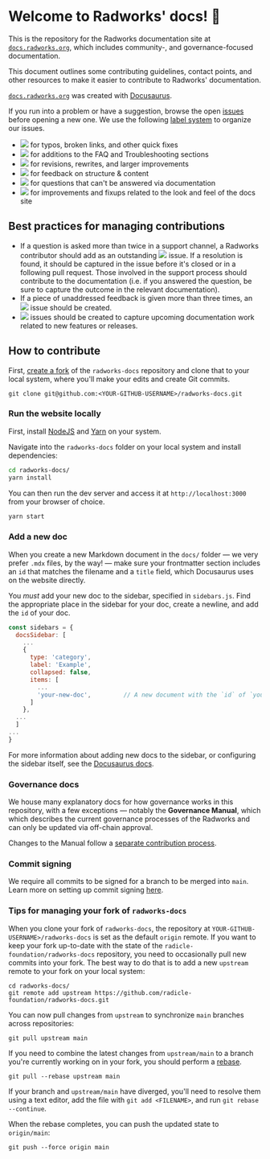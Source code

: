 # Welcome to Radworks' docs! 👋

This is the repository for the Radworks documentation site at [`docs.radworks.org`](https://docs.radworks.org), which
includes community-, and governance-focused documentation.

This document outlines some contributing guidelines, contact points, and other resources to make it easier to contribute
to Radworks' documentation.

[`docs.radworks.org`](https://docs.radworks.org) was created with [Docusaurus](https://docusaurus.io/).

If you run into a problem or have a suggestion, browse the open
[issues](https://github.com/radicle-foundation/radworks-docs/issues) before opening a new one. We use the following
[label system](https://github.com/radicle-foundation/radworks-docs/labels) to organize our issues.

- ![](https://img.shields.io/badge/-fixup-critical) for typos, broken links, and other quick fixes
- ![](https://img.shields.io/badge/-troubleshooting-%23FBCA04) for additions to the FAQ and Troubleshooting sections
- ![](https://img.shields.io/badge/-improvement-blueviolet) for revisions, rewrites, and larger improvements
- ![](https://img.shields.io/badge/-feedback-%23DD0BE1) for feedback on structure & content
- ![](https://img.shields.io/badge/-question-C0EE59) for questions that can't be answered via documentation
- ![](https://img.shields.io/badge/-ui-1d76db) for improvements and fixups related to the look and feel of the docs site

## Best practices for managing contributions

- If a question is asked more than twice in a support channel, a Radworks contributor should add as an outstanding
  ![](https://img.shields.io/badge/-troubleshooting-%23FBCA04) issue. If a resolution is found, it should be captured in
  the issue before it's closed or in a following pull request. Those involved in the support process should contribute
  to the documentation (i.e. if you answered the question, be sure to capture the outcome in the relevant
  documentation).
- If a piece of unaddressed feedback is given more than three times, an
  ![](https://img.shields.io/badge/-feedback-%23DD0BE1) issue should be created.
- ![](https://img.shields.io/badge/-improvement-blueviolet) issues should be created to capture upcoming documentation
  work related to new features or releases.

## How to contribute

First, [create a fork](https://docs.github.com/en/get-started/quickstart/fork-a-repo) of the `radworks-docs` repository
and clone that to your local system, where you'll make your edits and create Git commits.

```
git clone git@github.com:<YOUR-GITHUB-USERNAME>/radworks-docs.git
```

### Run the website locally

First, install [NodeJS](https://nodejs.org/en/download/) and
[Yarn](https://classic.yarnpkg.com/lang/en/docs/install/#debian-stable) on your system. 

Navigate into the `radworks-docs` folder on your local system and install dependencies:

```sh
cd radworks-docs/
yarn install
```

You can then run the dev server and access it at `http://localhost:3000` from your browser of choice.

```sh
yarn start
```

### Add a new doc

When you create a new Markdown document in the `docs/` folder &mdash; we very prefer `.mdx` files, by the way! &mdash;
make sure your frontmatter section includes an `id` that matches the filename and a `title` field, which Docusaurus uses
on the website directly.

You *must* add your new doc to the sidebar, specified in `sidebars.js`. Find the appropriate place in the sidebar for
your doc, create a newline, and add the `id` of your doc.

```javascript
const sidebars = {
  docsSidebar: [
    ...
    {
      type: 'category',
      label: 'Example',
      collapsed: false,
      items: [
        ...
        'your-new-doc',         // A new document with the `id` of `your-new-doc`.
      ]
    },
  ...
  ]
...
}
```

For more information about adding new docs to the sidebar, or configuring the sidebar itself, see the [Docusaurus
docs](https://docusaurus.io/docs/en/navigation).

### Governance docs

We house many explanatory docs for how governance works in this repository, with a few exceptions &mdash;
notably the **Governance Manual**, which which describes the current governance processes of the Radworks and can only
be updated via off-chain approval.

Changes to the Manual follow a [separate contribution
process](https://github.com/radicle-foundation/radworks-governance/blob/main/contributing.md).

### Commit signing

We require all commits to be signed for a branch to be merged into `main`. Learn more on setting up commit signing
[here](https://docs.github.com/en/github/authenticating-to-github/managing-commit-signature-verification/signing-commits).

### Tips for managing your fork of `radworks-docs`

When you clone your fork of `radworks-docs`, the repository at `YOUR-GITHUB-USERNAME>/radworks-docs` is set as the
default `origin` remote. If you want to keep your fork up-to-date with the state of the
`radicle-foundation/radworks-docs` repository, you need to occasionally pull new commits into your fork. The best way to
do that is to add a new `upstream` remote to your fork on your local system:

```
cd radworks-docs/
git remote add upstream https://github.com/radicle-foundation/radworks-docs.git
```

You can now pull changes from `upstream` to synchronize `main` branches across repositories:

```
git pull upstream main
```

If you need to combine the latest changes from `upstream/main` to a branch you're currently working on in your fork,
you should perform a [rebase](https://git-scm.com/docs/git-rebase).

```
git pull --rebase upstream main
```

If your branch and `upstream/main` have diverged, you'll need to resolve them using a text editor, add the file with
`git add <FILENAME>`, and run `git rebase --continue`.

When the rebase completes, you can push the updated state to `origin/main`:

```
git push --force origin main
```
